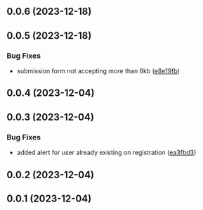 

## 0.0.6 (2023-12-18)

## 0.0.5 (2023-12-18)


### Bug Fixes

* submission form not accepting more than 8kb ([e8e19fb](https://github.com/LABIOQUIM/plasmoqsar/commit/e8e19fb582fe11af0b726e73c2f1e997bc8ac41d))

## 0.0.4 (2023-12-04)

## 0.0.3 (2023-12-04)


### Bug Fixes

* added alert for user already existing on registration ([ea3fbd3](https://github.com/LABIOQUIM/qsar/commit/ea3fbd32240ca7756f1ff4f66b1c5057b51307c8))

## 0.0.2 (2023-12-04)

## 0.0.1 (2023-12-04)
